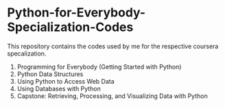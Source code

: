 # Python-for-Everybody-Specialization-Codes
This repository contains the codes used by me for the respective coursera specalization.
1. Programming for Everybody (Getting Started with Python)
2. Python Data Structures
3. Using Python to Access Web Data
4. Using Databases with Python
5. Capstone: Retrieving, Processing, and Visualizing Data with Python
